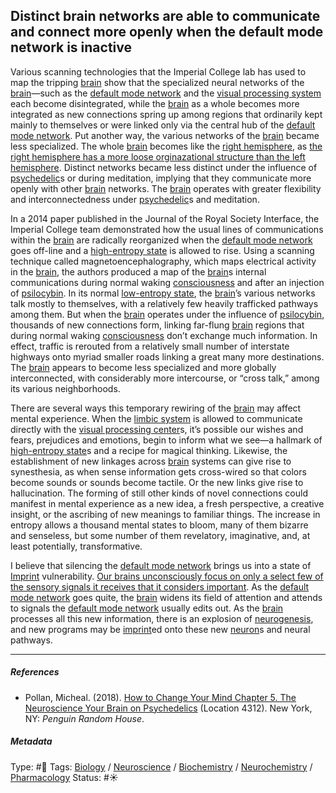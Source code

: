 ## Distinct brain networks are able to communicate and connect more openly when the default mode network is inactive

Various scanning technologies that the Imperial College lab has used to map the tripping [brain](Brain.md) show that the specialized neural networks of the [brain](Brain.md)—such as the [default mode network](Default%20mode%20network.md) and the [visual processing system]() each become disintegrated, while the [brain](Brain.md) as a whole becomes more integrated as new connections spring up among regions that ordinarily kept mainly to themselves or were linked only via the central hub of the [default mode network](Default%20mode%20network.md). Put another way, the various networks of the [brain](Brain.md) became less specialized. The whole [brain](Brain.md) becomes like the [right hemisphere](Right%20hemisphere.md), as [the right hemisphere has a more loose orginazational structure than the left hemisphere](The%20right%20hemisphere%20has%20a%20more%20loose%20orginazational%20structure%20than%20the%20left%20hemisphere.md). Distinct networks became less distinct under the influence of [psychedelic](Psychedelic.md)s or during meditation, implying that they communicate more openly with other [brain](Brain.md) networks. The [brain](Brain.md) operates with greater flexibility and interconnectedness under [psychedelic](Psychedelic.md)s and meditation.

In a 2014 paper published in the Journal of the Royal Society Interface, the Imperial College team demonstrated how the usual lines of communications within the [brain](Brain.md) are radically reorganized when the [default mode network](Default%20mode%20network.md) goes off-line and a [high-entropy state](High-entropy%20state.md) is allowed to rise. Using a scanning technique called magnetoencephalography, which maps electrical activity in the [brain](Brain.md), the authors produced a map of the [brain](Brain.md)s internal communications during normal waking [consciousness](Consciousness.md) and after an injection of [psilocybin](). In its normal [low-entropy state](Low-entropy%20state.md), the [brain](Brain.md)’s various networks talk mostly to themselves, with a relatively few heavily trafficked pathways among them. But when the [brain](Brain.md) operates under the influence of [psilocybin](), thousands of new connections form, linking far-flung [brain](Brain.md) regions that during normal waking [consciousness](Consciousness.md) don’t exchange much information. In effect, traffic is rerouted from a relatively small number of interstate highways onto myriad smaller roads linking a great many more destinations. The [brain](Brain.md) appears to become less specialized and more globally interconnected, with considerably more intercourse, or “cross talk,” among its various neighborhoods. 

There are several ways this temporary rewiring of the [brain](Brain.md) may affect mental experience. When the [limbic system](Limbic%20system.md) is allowed to communicate directly with the [visual processing center]()s, it’s possible our wishes and fears, prejudices and emotions, begin to inform what we see—a hallmark of [high-entropy state](High-entropy%20state.md)s and a recipe for magical thinking. Likewise, the establishment of new linkages across [brain](Brain.md) systems can give rise to synesthesia, as when sense information gets cross-wired so that colors become sounds or sounds become tactile. Or the new links give rise to hallucination. The forming of still other kinds of novel connections could manifest in mental experience as a new idea, a fresh perspective, a creative insight, or the ascribing of new meanings to familiar things. The increase in entropy allows a thousand mental states to bloom, many of them bizarre and senseless, but some number of them revelatory, imaginative, and, at least potentially, transformative.

I believe that silencing the [default mode network](Default%20mode%20network.md) brings us into a state of [Imprint](Imprint.md) vulnerability. [Our brains unconsciously focus on only a select few of the sensory signals it receives that it considers important](Our%20brains%20unconsciously%20focus%20on%20only%20a%20select%20few%20of%20the%20sensory%20signals%20it%20receives%20that%20it%20considers%20important.md). As the [default mode network](Default%20mode%20network.md) goes quite, the [brain](Brain.md) widens its field of attention and attends to signals the [default mode network](Default%20mode%20network.md) usually edits out. As the [brain](Brain.md) processes all this new information, there is an explosion of [neurogenesis](Neurogenesis.md), and new programs may be [imprint](Imprint.md)ed onto these new [neuron](Neuron.md)s and neural pathways.

---

##### References

* Pollan, Micheal. (2018). [How to Change Your Mind Chapter 5. The Neuroscience Your Brain on Psychedelics](How%20to%20Change%20Your%20Mind%20Chapter%205.%20The%20Neuroscience%20Your%20Brain%20on%20Psychedelics.md) (Location 4312). New York, NY: *Penguin Random House*. 

##### Metadata

Type: #🔴 
Tags: [Biology]() / [Neuroscience](Neuroscience.md) / [Biochemistry](Biochemistry.md) / [Neurochemistry](Neurochemistry.md) / [Pharmacology]() 
Status: #☀️ 

